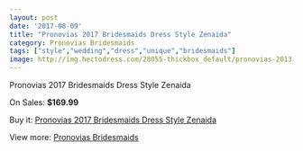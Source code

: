 ```yaml
---
layout: post
date: '2017-08-09'
title: "Pronovias 2017 Bridesmaids Dress Style Zenaida"
category: Pronovias Bridesmaids
tags: ["style","wedding","dress","unique","bridesmaids"]
image: http://img.hectodress.com/28055-thickbox_default/pronovias-2013-bridesmaids-dress-style-zenaida.jpg
---
```

Pronovias 2017 Bridesmaids Dress Style Zenaida

On Sales: **$169.99**
<a href="https://www.hectodress.com/pronovias-bridesmaids/13084-pronovias-2013-bridesmaids-dress-style-zenaida.html"><amp-img layout="responsive" width="600" height="600" src="//img.hectodress.com/28055-thickbox_default/pronovias-2013-bridesmaids-dress-style-zenaida.jpg" alt="Pronovias 2017 Bridesmaids Dress Style Zenaida 0" /></a>

Buy it: [Pronovias 2017 Bridesmaids Dress Style Zenaida](https://www.hectodress.com/pronovias-bridesmaids/13084-pronovias-2013-bridesmaids-dress-style-zenaida.html "Pronovias 2017 Bridesmaids Dress Style Zenaida")

View more: [Pronovias Bridesmaids](https://www.hectodress.com/201-pronovias-bridesmaids "Pronovias Bridesmaids")